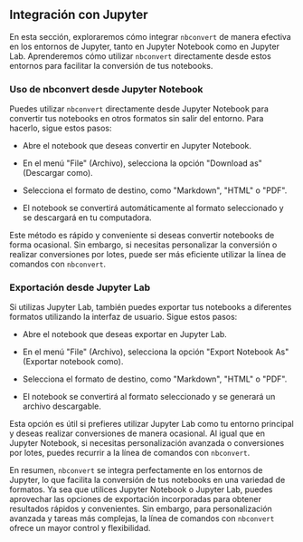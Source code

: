  


## Integración con Jupyter

En esta sección, exploraremos cómo integrar `nbconvert` de manera efectiva en los entornos de Jupyter, tanto en Jupyter Notebook como en Jupyter Lab. Aprenderemos cómo utilizar `nbconvert` directamente desde estos entornos para facilitar la conversión de tus notebooks.

### Uso de nbconvert desde Jupyter Notebook

Puedes utilizar `nbconvert` directamente desde Jupyter Notebook para convertir tus notebooks en otros formatos sin salir del entorno. Para hacerlo, sigue estos pasos:

  - Abre el notebook que deseas convertir en Jupyter Notebook.

  - En el menú "File" (Archivo), selecciona la opción "Download as" (Descargar como).

  - Selecciona el formato de destino, como "Markdown", "HTML" o "PDF".

  - El notebook se convertirá automáticamente al formato seleccionado y se descargará en tu computadora.

Este método es rápido y conveniente si deseas convertir notebooks de forma ocasional. Sin embargo, si necesitas personalizar la conversión o realizar conversiones por lotes, puede ser más eficiente utilizar la línea de comandos con `nbconvert`.

### Exportación desde Jupyter Lab

Si utilizas Jupyter Lab, también puedes exportar tus notebooks a diferentes formatos utilizando la interfaz de usuario. Sigue estos pasos:

  - Abre el notebook que deseas exportar en Jupyter Lab.

  - En el menú "File" (Archivo), selecciona la opción "Export Notebook As" (Exportar notebook como).

  - Selecciona el formato de destino, como "Markdown", "HTML" o "PDF".

  - El notebook se convertirá al formato seleccionado y se generará un archivo descargable.

Esta opción es útil si prefieres utilizar Jupyter Lab como tu entorno principal y deseas realizar conversiones de manera ocasional. Al igual que en Jupyter Notebook, si necesitas personalización avanzada o conversiones por lotes, puedes recurrir a la línea de comandos con `nbconvert`.

En resumen, `nbconvert` se integra perfectamente en los entornos de Jupyter, lo que facilita la conversión de tus notebooks en una variedad de formatos. Ya sea que utilices Jupyter Notebook o Jupyter Lab, puedes aprovechar las opciones de exportación incorporadas para obtener resultados rápidos y convenientes. Sin embargo, para personalización avanzada y tareas más complejas, la línea de comandos con `nbconvert` ofrece un mayor control y flexibilidad.
